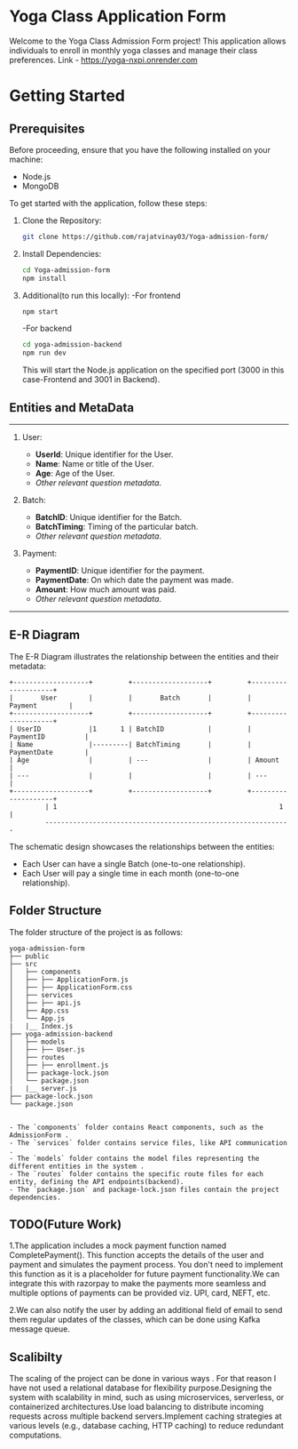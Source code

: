 # Yoga Class Application Form

Welcome to the Yoga Class Admission Form project! This application allows individuals to enroll in monthly yoga classes and manage their class preferences.
Link - https://yoga-nxpi.onrender.com

# Getting Started

## Prerequisites

Before proceeding, ensure that you have the following installed on your machine:

- Node.js
- MongoDB

To get started with the application, follow these steps:

1. Clone the Repository:
   ```bash
   git clone https://github.com/rajatvinay03/Yoga-admission-form/
   ```

2. Install Dependencies:
   ```bash
   cd Yoga-admission-form
   npm install
   ```
   
3. Additional(to run this locally):
   -For frontend
   ```bash
   npm start
   ```
   -For backend
   ```bash
   cd yoga-admission-backend
   npm run dev
   ```
   
   This will start the Node.js application on the specified port (3000 in this case-Frontend and 3001 in Backend).

## Entities and MetaData
---
1. User:
   - **UserId**: Unique identifier for the User.
   - **Name**: Name or title of the User.
   - **Age**: Age of the User.
   - *Other relevant question metadata*.

2. Batch:
   - **BatchID**: Unique identifier for the Batch.
   - **BatchTiming**: Timing of the particular batch.
   -  *Other relevant question metadata*.

3. Payment:
   - **PaymentID**: Unique identifier for the payment.
   - **PaymentDate**: On which date the payment was made.
   - **Amount**: How much amount was paid.
   - *Other relevant question metadata*.
---
## E-R Diagram

The E-R Diagram illustrates the relationship between the entities and their metadata:

```
+-------------------+         +-------------------+         +--------------------+
|       User        |         |       Batch       |         |     Payment        |    
+-------------------+         +-------------------+         +--------------------+
| UserID            |1      1 | BatchID           |         | PaymentID          |
| Name              |---------| BatchTiming       |         | PaymentDate        | 
| Age               |         | ---               |         | Amount             | 
| ---               |         |                   |         | ---                |
+-------------------+         +-------------------+         +--------------------+
         | 1                                                        1 |  
         --------------------------------------------------------------
```

The schematic design showcases the relationships between the entities:
- Each User can have a single Batch (one-to-one relationship).
- Each User will pay a single time in each month (one-to-one relationship).

## Folder Structure

The folder structure of the project is as follows:
```
yoga-admission-form
├── public
├── src
│   ├── components
│   ├── ├── ApplicationForm.js
│   ├── ├── ApplicationForm.css
│   ├── services
│   ├── ├── api.js
│   ├── App.css
│   └── App.js
|   |__ Index.js
├── yoga-admission-backend
│   ├── models
│   ├── ├── User.js
│   ├── routes
│   ├── ├── enrollment.js
│   ├── package-lock.json
│   └── package.json
|   |__ server.js
├── package-lock.json
└── package.json


- The `components` folder contains React components, such as the AdmissionForm .
- The `services` folder contains service files, like API communication .
- The `models` folder contains the model files representing the different entities in the system .
- The `routes` folder contains the specific route files for each entity, defining the API endpoints(backend).
- The `package.json` and package-lock.json files contain the project dependencies.
```
## TODO(Future Work)

1.The application includes a mock payment function named CompletePayment(). This function accepts the details of the user and payment and simulates the payment 
 process. You don't need to implement this function as it is a placeholder for future payment functionality.We can integrate this with razorpay to make the payments 
 more seamless and multiple options of payments can be provided viz. UPI, card, NEFT, etc.

2.We can also notify the user by adding an additional field of email to send them regular updates of the classes, which can be done using Kafka message queue.

## Scalibilty
The scaling of the project can be done in various ways . For that reason I have not used a relational database for flexibility purpose.Designing the system with scalability in mind, such as using microservices, serverless, or containerized architectures.Use load balancing to distribute incoming requests across multiple backend servers.Implement caching strategies at various levels (e.g., database caching, HTTP caching) to reduce redundant computations.
